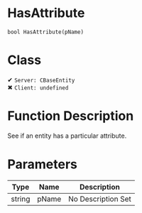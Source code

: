 # HasAttribute
```
bool HasAttribute(pName)
```
# Class
✔ `Server: CBaseEntity`  
✖ `Client: undefined`  

# Function Description
See if an entity has a particular attribute.
# Parameters
Type|Name|Description
--|--|--
string|pName|No Description Set
